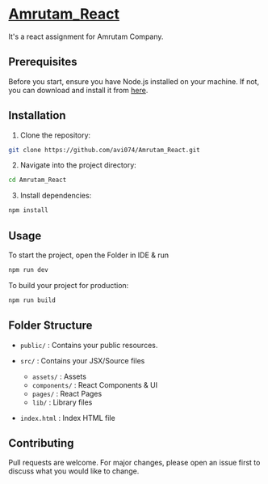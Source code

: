 # [Amrutam_React](https://avi074.github.io/amrutam_react/)

It's a react assignment for Amrutam Company. 

## Prerequisites

Before you start, ensure you have Node.js installed on your machine. If not, you can download and install it from [here](https://nodejs.org/).

## Installation

1. Clone the repository:

```bash
git clone https://github.com/avi074/Amrutam_React.git
```

2. Navigate into the project directory:

```bash
cd Amrutam_React
```

3. Install dependencies:

```bash
npm install
```

## Usage

To start the project, open the Folder in IDE & run

```bash
npm run dev
```

To build your project for production:

```bash
npm run build
```

## Folder Structure

- `public/` : Contains your public resources.

- `src/` : Contains your JSX/Source files

  - `assets/` : Assets
  - `components/` : React Components & UI
  - `pages/` : React Pages
  - `lib/` : Library files

- `index.html` : Index HTML file


## Contributing

Pull requests are welcome. For major changes, please open an issue first to discuss what you would like to change.